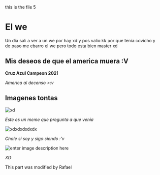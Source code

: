 this is the file 5
# El we

Un dia sali a ver a un we por hay xd y pos valio kk por que tenia covicho y 
de paso me ebarro el we pero todo esta bien master xd

## Mis deseos de que el america muera :V

**Cruz Azul Campeon 2021**

*America al decenso >:v*

## Imagenes tontas
![xd](https://es-static.z-dn.net/files/d4a/4e04d0c589fa2a3c2ae2052ff6fae348.jpg)

*Este es un meme que pregunta a que venia*

![xdxdxdxdxdx](https://i.pinimg.com/originals/62/62/b8/6262b818aa8ee8e96b2a9065e50f00b6.png)

*Chale si soy y sigo siendo :'v*

![enter image description here](https://imagenes.t13.cl/images/original/2016/04/1460154368-hqdefault.jpg)

*XD*

This part was modified by Rafael
